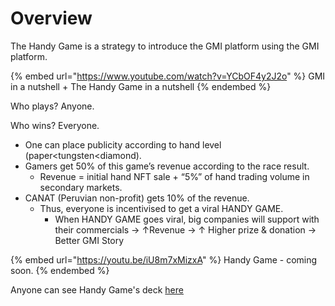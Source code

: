 # Overview

The Handy Game is a strategy to introduce the GMI platform using the GMI platform.

{% embed url="https://www.youtube.com/watch?v=YCbOF4y2J2o" %}
GMI in a nutshell + The Handy Game in a nutshell
{% endembed %}

Who plays? Anyone.​

Who wins? Everyone.​

* One can place publicity according to hand level (paper\<tungsten\<diamond).​
* Gamers get 50% of this game’s revenue according to the race result. ​
  * Revenue = initial hand NFT sale + “5%” of hand trading volume in secondary markets.​
* CANAT (Peruvian non-profit) gets 10% of the revenue.​
  * Thus, everyone is incentivised to get a viral HANDY GAME. ​
    * When HANDY GAME goes viral, big companies will support with their commercials → ↑Revenue → ↑ Higher prize & donation → Better GMI Story

{% embed url="https://youtu.be/iU8m7xMizxA" %}
Handy Game - coming soon.
{% endembed %}

Anyone can see Handy Game's deck [here](https://upm365-my.sharepoint.com/:p:/g/personal/m\_cores\_alumnos\_upm\_es/EXKufPAUOPtOnaSX-UGIOt8BdVkfUmP94I-lKwAiRu6u3A?e=z2zhEy)
